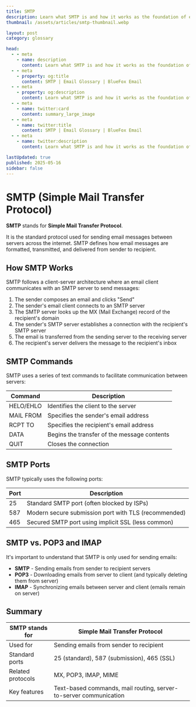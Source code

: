 ```yaml
---
title: SMTP
description: Learn what SMTP is and how it works as the foundation of email delivery.
thumbnail: /assets/articles/smtp-thumbnail.webp

layout: post
category: glossary

head:
  - - meta
    - name: description
      content: Learn what SMTP is and how it works as the foundation of email delivery.
  - - meta
    - property: og:title
      content: SMTP | Email Glossary | BlueFox Email
  - - meta
    - property: og:description
      content: Learn what SMTP is and how it works as the foundation of email delivery.
  - - meta
    - name: twitter:card
      content: summary_large_image
  - - meta
    - name: twitter:title
      content: SMTP | Email Glossary | BlueFox Email
  - - meta
    - name: twitter:description
      content: Learn what SMTP is and how it works as the foundation of email delivery.

lastUpdated: true
published: 2025-05-16
sidebar: false
---
```


# SMTP (Simple Mail Transfer Protocol)

**SMTP** stands for **Simple Mail Transfer Protocol**.

It is the standard protocol used for sending email messages between servers across the internet. SMTP defines how email messages are formatted, transmitted, and delivered from sender to recipient.

## How SMTP Works

SMTP follows a client-server architecture where an email client communicates with an SMTP server to send messages:

1. The sender composes an email and clicks "Send"
2. The sender's email client connects to an SMTP server
3. The SMTP server looks up the MX (Mail Exchange) record of the recipient's domain
4. The sender's SMTP server establishes a connection with the recipient's SMTP server
5. The email is transferred from the sending server to the receiving server
6. The recipient's server delivers the message to the recipient's inbox

## SMTP Commands

SMTP uses a series of text commands to facilitate communication between servers:

| Command | Description |
|---------|-------------|
| HELO/EHLO | Identifies the client to the server |
| MAIL FROM | Specifies the sender's email address |
| RCPT TO | Specifies the recipient's email address |
| DATA | Begins the transfer of the message contents |
| QUIT | Closes the connection |

## SMTP Ports

SMTP typically uses the following ports:

| Port | Description |
|------|-------------|
| 25 | Standard SMTP port (often blocked by ISPs) |
| 587 | Modern secure submission port with TLS (recommended) |
| 465 | Secured SMTP port using implicit SSL (less common) |

## SMTP vs. POP3 and IMAP

It's important to understand that SMTP is only used for sending emails:

- **SMTP** - Sending emails from sender to recipient servers
- **POP3** - Downloading emails from server to client (and typically deleting them from server)
- **IMAP** - Synchronizing emails between server and client (emails remain on server)

## Summary

| SMTP stands for | **Simple Mail Transfer Protocol** |
|-----------------|----------------------------------|
| Used for | Sending emails from sender to recipient |
| Standard ports | 25 (standard), 587 (submission), 465 (SSL) |
| Related protocols | MX, POP3, IMAP, MIME |
| Key features | Text-based commands, mail routing, server-to-server communication |
